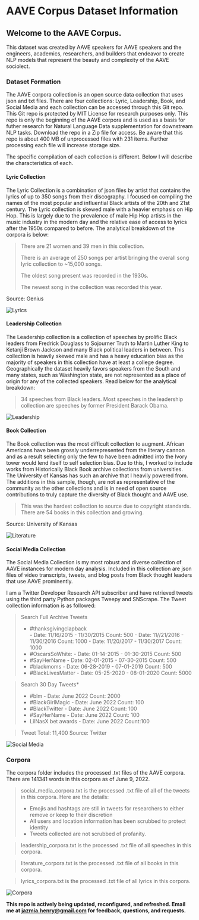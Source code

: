 # AAVE Corpus Dataset Information

## Welcome to the AAVE Corpus. 

This dataset was created by AAVE speakers for AAVE speakers and the engineers, academics, researchers, and builders that endeavor to create NLP models that represent the beauty and complexity of the AAVE sociolect. 

### Dataset Formation

The AAVE corpora collection is an open source data collection that uses json and txt files. There are four collections: Lyric, Leadership, Book, and Social Media and each collection can be accessed through this Git repo. This Git repo is protected by MIT License for research purposes only. This repo is only the beginning of the AAVE corpora and is used as a basis for futher research for Natural Language Data supplementation for downstream NLP tasks. Download the repo in a Zip file for access. Be aware that this repo is about 400 MB of unprocessed files with 231 items. Further processing each file will increase storage size. 
 
The specific compilation of each collection is different. Below I will describe the characteristics of each.

#### Lyric Collection
The Lyric Collection is a combination of json files by artist that contains the lyrics of up to 350 songs from their discography. I focused on compiling the names of the most popular and influential Black artists of the 20th and 21st century. The Lyric collection is skewed male with a heavier emphasis on Hip Hop. This is largely due to the prevalence of male Hip Hop artists in the music industry in the modern day and the relative ease of access to lyrics after the 1950s compared to before. The analytical breakdown of the corpora is below:

> There are 21 women and 39 men in this collection. 
> 
> There is an average of 250 songs per artist bringing the overall song lyric collection to ~15,000 songs.
> 
> The oldest song present was recorded in the 1930s. 
> 
> The newest song in the collection was recorded this year.

Source: Genius 

![Lyrics](corpora/lyrics_wordcloud.png)

#### Leadership Collection
The Leadership collection is a collection of speeches by prolific Black leaders from Fredrick Douglass to Sojourner Truth to Martin Luther King to Ketanji Brown Jackson and many Black political leaders in between. This collection is heavily skewed male and has a heavy education bias as the majority of speakers in this collection have at least a college degree. Geographically the dataset heavily favors speakers from the South and many states, such as Washington state, are not represented as a place of origin for any of the collected speakers. Read below for the analytical breakdown:

> 34 speeches from Black leaders. 
> Most speeches in the leadership collection are speeches by former President Barack Obama.

![Leadership](corpora/leadership_wordcloud.png)

#### Book Collection
The Book collection was the most difficult collection to augment. African Americans have been grossly underrepresented from the literary cannon and as a result selecting only the few to have been admitted into the Ivory tower would lend itself to self selection bias. Due to this, I worked to include works from Historically Black Book archive collections from universities. The University of Kansas has such an archive that I heavily powered from. The additions in this sample, though, are not as representative of the community as the other collections and is in need of open source contributions to truly capture the diversity of Black thought and AAVE use. 

> This was the hardest collection to source due to copyright standards. There are 54 books in this collection and growing.

Source: University of Kansas

![Literature](corpora/literature_wordcloud.png)

#### Social Media Collection
The Social Media Collection is my most robust and diverse collection of AAVE instances for modern day analysis. Included in this collection are json files of video transcripts, tweets, and blog posts from Black thought leaders that use AAVE prominently. 

I am a Twitter Developer Research API subscriber and have retrieved tweets using the third party Python packages Tweepy and SNScrape. The Tweet collection
information is as followed:

> Search Full Archive Tweets
> - #thanksgivingclapback  
     - Date: 11/16/2015 - 11/30/2015 Count: 500 
     - Date: 11//21/2016 - 11/30/2016 Count: 1000
     - Date: 11/20/2017 - 11/30/2017 Count: 1000
> - #OscarsSoWhite: 
     - Date: 01-14-2015 - 01-30-2015 Count: 500
> - #SayHerName 
     - Date: 02-01-2015 - 07-30-2015 Count: 500
> - #blackmoms 
     - Date: 06-28-2019 - 07-01-2019 Count: 500
> - #BlackLivesMatter 
     - Date: 05-25-2020 - 08-01-2020 Count: 5000

> Search 30 Day Tweets*
> - #blm 
     - Date: June 2022 Count: 2000
> - #BlackGirlMagic
     - Date: June 2022 Count: 100
> - #BlackTwitter
     - Date: June 2022 Count: 100
> - #SayHerName
     - Date: June 2022 Count: 100
> - LilNasX bet awards
     - Date: June 2022 Count:100

> Tweet Total: 11,400
Source: Twitter

![Social Media](corpora/social_media_wordcloud.png)

### Corpora

The corpora folder includes the processed .txt files of the AAVE corpora. There are 141341 words in this corpora as of June 9, 2022.

> social_media_corpora.txt is the processed .txt file of all of the tweets in this corpora. Here are the details:
>    - Emojis and hashtags are still in tweets for researchers to either remove or keep to their discretion
>    - All users and location information has been scrubbed to protect identity
>    - Tweets collected are not scrubbed of profanity. 

> leadership_corpora.txt is the processed .txt file of all speeches in this corpora.

> literature_corpora.txt is the processed .txt file of all books in this corpora. 

> lyrics_corpora.txt is the processed .txt file of all lyrics in this corpora.


![Corpora](corpora/corpora_wordcloud.png)






**This repo is actively being updated, reconfigured, and refreshed. Email me at jazmia.henry@gmail.com for feedback, questions, and requests.**
